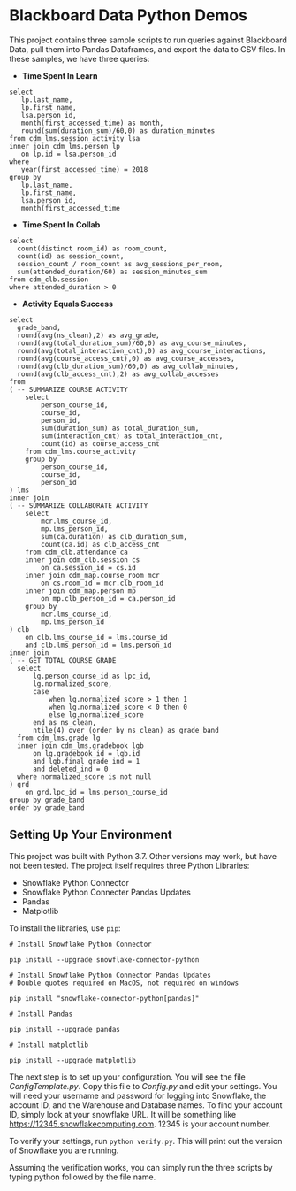 # Blackboard Data Python Demos

This project contains three sample scripts to run queries against Blackboard Data, pull them into Pandas Dataframes, and export the data to CSV files. In these samples, we have three queries:

* **Time Spent In Learn**

```
select
   lp.last_name,
   lp.first_name,
   lsa.person_id,
   month(first_accessed_time) as month,
   round(sum(duration_sum)/60,0) as duration_minutes
from cdm_lms.session_activity lsa
inner join cdm_lms.person lp
   on lp.id = lsa.person_id
where
   year(first_accessed_time) = 2018
group by
   lp.last_name,
   lp.first_name,
   lsa.person_id,
   month(first_accessed_time
```

* **Time Spent In Collab**

```
select
  count(distinct room_id) as room_count,
  count(id) as session_count,
  session_count / room_count as avg_sessions_per_room,
  sum(attended_duration/60) as session_minutes_sum
from cdm_clb.session
where attended_duration > 0
```

* **Activity Equals Success**

```
select
  grade_band,
  round(avg(ns_clean),2) as avg_grade,
  round(avg(total_duration_sum)/60,0) as avg_course_minutes,
  round(avg(total_interaction_cnt),0) as avg_course_interactions,
  round(avg(course_access_cnt),0) as avg_course_accesses,
  round(avg(clb_duration_sum)/60,0) as avg_collab_minutes,
  round(avg(clb_access_cnt),2) as avg_collab_accesses
from 
( -- SUMMARIZE COURSE ACTIVITY
    select
        person_course_id,
        course_id,
        person_id,
        sum(duration_sum) as total_duration_sum,
        sum(interaction_cnt) as total_interaction_cnt,
        count(id) as course_access_cnt
    from cdm_lms.course_activity
    group by
        person_course_id,
        course_id,
        person_id
) lms
inner join 
( -- SUMMARIZE COLLABORATE ACTIVITY
    select
        mcr.lms_course_id,
        mp.lms_person_id,
        sum(ca.duration) as clb_duration_sum,
        count(ca.id) as clb_access_cnt
    from cdm_clb.attendance ca
    inner join cdm_clb.session cs
        on ca.session_id = cs.id
    inner join cdm_map.course_room mcr
        on cs.room_id = mcr.clb_room_id
    inner join cdm_map.person mp
        on mp.clb_person_id = ca.person_id
    group by
        mcr.lms_course_id,
        mp.lms_person_id
) clb
    on clb.lms_course_id = lms.course_id
    and clb.lms_person_id = lms.person_id
inner join 
( -- GET TOTAL COURSE GRADE
  select
      lg.person_course_id as lpc_id,
      lg.normalized_score,
      case 
          when lg.normalized_score > 1 then 1 
          when lg.normalized_score < 0 then 0
          else lg.normalized_score 
      end as ns_clean,
      ntile(4) over (order by ns_clean) as grade_band
  from cdm_lms.grade lg
  inner join cdm_lms.gradebook lgb
      on lg.gradebook_id = lgb.id
      and lgb.final_grade_ind = 1
      and deleted_ind = 0
  where normalized_score is not null
) grd
    on grd.lpc_id = lms.person_course_id
group by grade_band
order by grade_band
```

## Setting Up Your Environment

This project was built with Python 3.7. Other versions may work, but have not been tested. The project itself requires three Python Libraries:

* Snowflake Python Connector
* Snowflake Python Connecter Pandas Updates
* Pandas
* Matplotlib

To install the libraries, use `pip`:

```
# Install Snowflake Python Connector

pip install --upgrade snowflake-connector-python

# Install Snowflake Python Connector Pandas Updates 
# Double quotes required on MacOS, not required on windows

pip install "snowflake-connector-python[pandas]"    

# Install Pandas

pip install --upgrade pandas

# Install matplotlib

pip install --upgrade matplotlib
```

The next step is to set up your configuration. You will see the file _ConfigTemplate.py_. Copy this file to _Config.py_ and edit your settings. You will need your username and password for logging into Snowflake, the account ID, and the Warehouse and Database names. To find your account ID, simply look at your snowflake URL. It will be something like https://12345.snowflakecomputing.com. 12345 is your account number.

To verify your settings, run `python verify.py`. This will print out the version of Snowflake you are running. 

Assuming the verification works, you can simply run the three scripts by typing python followed by the file name.